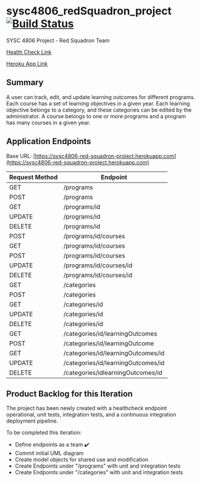 # sysc4806_redSquadron_project [![Build Status](https://travis-ci.org/gsteelex/sysc4806_redSquadron_project.svg?branch=master)](https://travis-ci.org/gsteelex/sysc4806_redSquadron_project)
SYSC 4806 Project - Red Squadron Team 

[Health Check Link](https://sysc4806-red-squadron-project.herokuapp.com/healthCheck)

[Heroku App Link](https://sysc4806-red-squadron-project.herokuapp.com/healthCheck)


## Summary
A user can track, edit, and update learning outcomes for different programs. Each course has a set of learning objectives in a given year. Each learning objective belongs to a category, and these categories can be edited by the administrator. A course belongs to one or more programs and a program has many courses in a given year.

## Application Endpoints
Base URL: [https://sysc4806-red-squadron-project.herokuapp.com](https://sysc4806-red-squadron-project.herokuapp.com)

|Request Method|Endpoint|
|-------------|-------------|
|GET	| /programs |
|POST	|	/programs	|
|GET	|	/programs/id	|
|UPDATE	|	/programs/id	|
|DELETE	|	/programs/id	|
|POST	|	/programs/id/courses |
|GET	| 	/programs/id/courses	|
|POST	|	/programs/id/courses	|
|UPDATE	|	/programs/id/courses/id	|
|DELETE	|	/programs/id/courses/id	|
|GET	|	/categories	|
|POST	|	/categories	|
|GET	|	/categories/id	|
|UPDATE	|	/categories/id	|
|DELETE	|	/categories/id	|
|GET	|	/categories/id/learningOutcomes	|
|POST	|	/categories/id/learningOutcome	|
|GET	|	/categories/id/learningOutcomes/id	|
|UPDATE	|	/categories/id/learningOutcomes/id	|
|DELETE	|	/categories/idlearningOutcomes/id	|

## Product Backlog for this Iteration
The project has been newly created with a healthcheck endpoint operational, unit tests, integration tests, and a continuous integration deployment pipeline. 

To be completed this iteration:
* Define endpoints as a team :heavy_check_mark:
* Commit initial UML diagram
* Create model objects for shared use and modification
* Create Endpoints under "/programs" with unit and integration tests
* Create Endpoints under "/categories" with unit and integration tests
